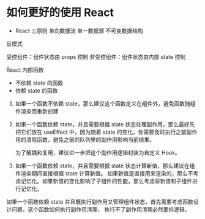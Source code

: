 # 如何更好的使用 React

- React 三原则
  单向数据流
  单一数据源
  不可变数据结构

反模式

受控组件：组件状态由 props 控制
非受控组件：组件状态由内部 state 控制

React 内部函数

- 不依赖 state 的函数
- 依赖 state 的函数

1. 如果一个函数不依赖 state，那么建议这个函数定义在组件外，避免函数随组件渲染而重新创建
2. 如果一个函数依赖 state，并且需要根据 state 状态处理副作用，那么最好先把它们放在 useEffect 中，因为随着
   state 的变化，你需要及时执行之前副作用的清除函数，避免之前的队列里的副作用影响当前结果。

   为了解耦和复用，建议进一步把这个副作用逻辑封装为自定义 Hook。

3. 如果一个函数依赖 state，并且需要根据 state 状态计算新值，那么建议在组件渲染期间直接根据 state 计算新值。
   如果新值是直接用来渲染的，那么不考虑记忆化。如果新值的变化影响了子组件的性能，那么考虑将新值和子组件进行记忆化。

如果一个函数依赖 state 并且既执行副作用又管理组件状态，首先需要考虑函数设计问题，这个函数如何执行副作用清理，
执行不了副作用清理必然要拆逻辑。
